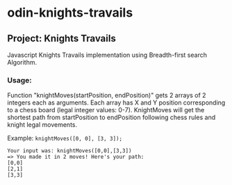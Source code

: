 # odin-knights-travails

## Project: Knights Travails
Javascript Knights Travails implementation using Breadth-first search Algorithm.

### Usage:
Function "knightMoves(startPosition, endPosition)" gets 2 arrays of 2 integers each as arguments.
Each array has X and Y position corresponding to a chess board (legal integer values: 0-7).
KnightMoves will get the shortest path from startPosition to endPosition following chess rules and knight legal movements.

Example: `knightMoves([0, 0], [3, 3]);`

```
Your input was: knightMoves([0,0],[3,3])
=> You made it in 2 moves! Here's your path:
[0,0]
[2,1]
[3,3]
```